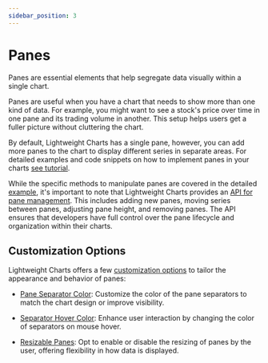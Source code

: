 ```yaml
---
sidebar_position: 3
---
```


# Panes

Panes are essential elements that help segregate data visually within a single chart.

Panes are useful when you have a chart that needs to show more than one kind of data. For example, you might want to see a stock's price over time in one pane and its trading volume in another. This setup helps users get a fuller picture without cluttering the chart.

By default, Lightweight Charts has a single pane, however, you can add more panes to the chart to display different series in separate areas. For detailed examples and code snippets on how to implement panes in your charts [see tutorial](/tutorials/how_to/panes.md).

While the specific methods to manipulate panes are covered in the detailed [example](/tutorials/how_to/panes.md), it's important to note that Lightweight Charts provides an [API for pane management](/api/interfaces/IPaneApi.md). This includes adding new panes, moving series between panes, adjusting pane height, and removing panes. The API ensures that developers have full control over the pane lifecycle and organization within their charts.

## Customization Options

Lightweight Charts offers a few [customization options](/api/interfaces/LayoutPanesOptions.md) to tailor the appearance and behavior of panes:

- [Pane Separator Color](/api/interfaces/LayoutPanesOptions.md#separatorcolor): Customize the color of the pane separators to match the chart design or improve visibility.

- [Separator Hover Color](/api/interfaces/LayoutPanesOptions.md#separatorhovercolor): Enhance user interaction by changing the color of separators on mouse hover.

- [Resizable Panes](/api/interfaces/LayoutPanesOptions.md#enableresize): Opt to enable or disable the resizing of panes by the user, offering flexibility in how data is displayed.
